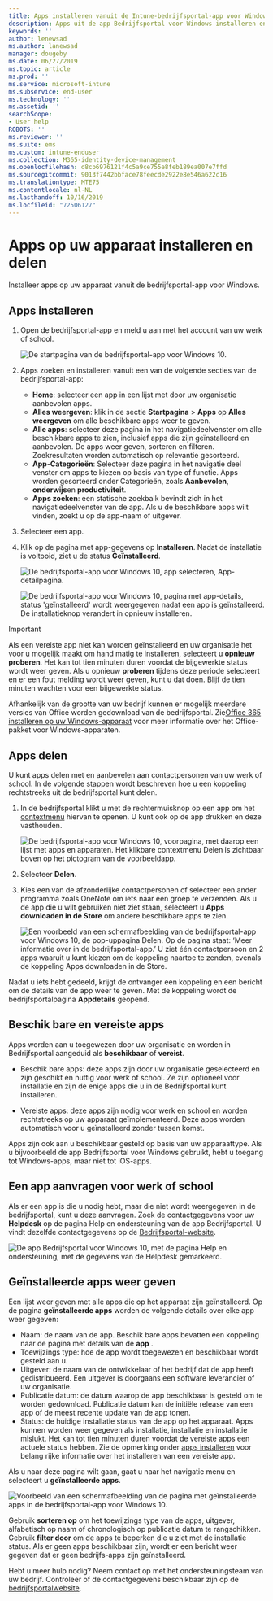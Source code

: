 ```yaml
---
title: Apps installeren vanuit de Intune-bedrijfsportal-app voor Windows
description: Apps uit de app Bedrijfsportal voor Windows installeren en delen
keywords: ''
author: lenewsad
ms.author: lanewsad
manager: dougeby
ms.date: 06/27/2019
ms.topic: article
ms.prod: ''
ms.service: microsoft-intune
ms.subservice: end-user
ms.technology: ''
ms.assetid: ''
searchScope:
- User help
ROBOTS: ''
ms.reviewer: ''
ms.suite: ems
ms.custom: intune-enduser
ms.collection: M365-identity-device-management
ms.openlocfilehash: d8cb6976121f4c5a9ce755e8feb189ea007e7ffd
ms.sourcegitcommit: 9013f7442bbface78feecde2922e8e546a622c16
ms.translationtype: MTE75
ms.contentlocale: nl-NL
ms.lasthandoff: 10/16/2019
ms.locfileid: "72506127"
---
```

# <a name="install-and-share-apps-on-your-device"></a>Apps op uw apparaat installeren en delen

Installeer apps op uw apparaat vanuit de bedrijfsportal-app voor Windows.

## <a name="install-apps"></a>Apps installeren

1. Open de bedrijfsportal-app en meld u aan met het account van uw werk of school.  

    ![De startpagina van de bedrijfsportal-app voor Windows 10.](./media/RS1_AppDetailsPage_Installed_03.png)
2. Apps zoeken en installeren vanuit een van de volgende secties van de bedrijfsportal-app:  

    * **Home**: selecteer een app in een lijst met door uw organisatie aanbevolen apps.  
    * **Alles weergeven**: klik in de sectie **Startpagina** > **Apps** op **Alles weergeven** om alle beschikbare apps weer te geven.  
    * **Alle apps**: selecteer deze pagina in het navigatiedeelvenster om alle beschikbare apps te zien, inclusief apps die zijn geïnstalleerd en aanbevolen. De apps weer geven, sorteren en filteren. Zoekresultaten worden automatisch op relevantie gesorteerd.  
    * **App-Categorieën**: Selecteer deze pagina in het navigatie deel venster om apps te kiezen op basis van type of functie. Apps worden gesorteerd onder Categorieën, zoals **Aanbevolen**, **onderwijs**en **productiviteit**.  
    * **Apps zoeken**: een statische zoekbalk bevindt zich in het navigatiedeelvenster van de app.  Als u de beschikbare apps wilt vinden, zoekt u op de app-naam of uitgever.  

3. Selecteer een app.   
4. Klik op de pagina met app-gegevens op **Installeren**. Nadat de installatie is voltooid, ziet u de status **Geïnstalleerd**.  

    ![De bedrijfsportal-app voor Windows 10, app selecteren, App-detailpagina.](./media/RS1_AppDetailsPage_Installed_02.png)  
    
    ![De bedrijfsportal-app voor Windows 10, pagina met app-details, status 'geïnstalleerd' wordt weergegeven nadat een app is geïnstalleerd. De installatieknop verandert in opnieuw installeren.](./media/RS1_AppDetailsPage_Installed_01.png)    

> [!IMPORTANT]
> Als een vereiste app niet kan worden geïnstalleerd en uw organisatie het voor u mogelijk maakt om hand matig te installeren, selecteert u **opnieuw proberen**. Het kan tot tien minuten duren voordat de bijgewerkte status wordt weer geven. Als u opnieuw **proberen** tijdens deze periode selecteert en er een fout melding wordt weer geven, kunt u dat doen. Blijf de tien minuten wachten voor een bijgewerkte status.   

Afhankelijk van de grootte van uw bedrijf kunnen er mogelijk meerdere versies van Office worden gedownload van de bedrijfsportal. Zie[Office 365 installeren op uw Windows-apparaat](./install-office-windows.md) voor meer informatie over het Office-pakket voor Windows-apparaten.

## <a name="share-apps"></a>Apps delen  
U kunt apps delen met en aanbevelen aan contactpersonen van uw werk of school. In de volgende stappen wordt beschreven hoe u een koppeling rechtstreeks uit de bedrijfsportal kunt delen.

1. In de bedrijfsportal klikt u met de rechtermuisknop op een app om het [contextmenu](https://docs.microsoft.com//windows/uwp/design/controls-and-patterns/menus) hiervan te openen. U kunt ook op de app drukken en deze vasthouden.  

    ![De bedrijfsportal-app voor Windows 10, voorpagina, met daarop een lijst met apps en apparaten. Het klikbare contextmenu Delen is zichtbaar boven op het pictogram van de voorbeeldapp. ](./media/1808_ShareContext_CP_Windows.png)  

2. Selecteer **Delen**.
3. Kies een van de afzonderlijke contactpersonen of selecteer een ander programma zoals OneNote om iets naar een groep te verzenden. Als u de app die u wilt gebruiken niet ziet staan, selecteert u **Apps downloaden in de Store** om andere beschikbare apps te zien.  

    ![Een voorbeeld van een schermafbeelding van de bedrijfsportal-app voor Windows 10, de pop-uppagina Delen. Op de pagina staat: ‘Meer informatie over <naam voorbeeldapp> in de bedrijfsportal-app.’ U ziet één contactpersoon en 2 apps waaruit u kunt kiezen om de koppeling naartoe te zenden, evenals de koppeling Apps downloaden in de Store. ](./media/1808_ShareApps_CP_Windows.png) 

Nadat u iets hebt gedeeld, krijgt de ontvanger een koppeling en een bericht om de details van de app weer te geven. Met de koppeling wordt de bedrijfsportalpagina **Appdetails** geopend. 

## <a name="available-and-required-apps"></a>Beschik bare en vereiste apps
Apps worden aan u toegewezen door uw organisatie en worden in Bedrijfsportal aangeduid als **beschikbaar** of **vereist**. 

* Beschik bare apps: deze apps zijn door uw organisatie geselecteerd en zijn geschikt en nuttig voor werk of school. Ze zijn optioneel voor installatie en zijn de enige apps die u in de Bedrijfsportal kunt installeren. 

* Vereiste apps: deze apps zijn nodig voor werk en school en worden rechtstreeks op uw apparaat geïmplementeerd. Deze apps worden automatisch voor u geïnstalleerd zonder tussen komst. 

Apps zijn ook aan u beschikbaar gesteld op basis van uw apparaattype. Als u bijvoorbeeld de app Bedrijfsportal voor Windows gebruikt, hebt u toegang tot Windows-apps, maar niet tot iOS-apps.

## <a name="request-an-app-for-work-or-school"></a>Een app aanvragen voor werk of school  
Als er een app is die u nodig hebt, maar die niet wordt weergegeven in de bedrijfsportal, kunt u deze aanvragen. Zoek de contactgegevens voor uw **Helpdesk** op de pagina Help en ondersteuning van de app Bedrijfsportal. U vindt dezelfde contactgegevens op de [Bedrijfsportal-website](https://go.microsoft.com/fwlink/?linkid=2010980).    

  ![De app Bedrijfsportal voor Windows 10, met de pagina Help en ondersteuning, met de gegevens van de Helpdesk gemarkeerd. ](./media/1812_UCP_Help_Support_helpdesk.png)  

## <a name="view-installed-apps"></a>Geïnstalleerde apps weer geven  
Een lijst weer geven met alle apps die op het apparaat zijn geïnstalleerd. Op de pagina **geïnstalleerde apps** worden de volgende details over elke app weer gegeven:

* Naam: de naam van de app. Beschik bare apps bevatten een koppeling naar de pagina met details van de **app** .
* Toewijzings type: hoe de app wordt toegewezen en beschikbaar wordt gesteld aan u. 
* Uitgever: de naam van de ontwikkelaar of het bedrijf dat de app heeft gedistribueerd. Een uitgever is doorgaans een software leverancier of uw organisatie.  
* Publicatie datum: de datum waarop de app beschikbaar is gesteld om te worden gedownload. Publicatie datum kan de initiële release van een app of de meest recente update van de app tonen.
* Status: de huidige installatie status van de app op het apparaat. Apps kunnen worden weer gegeven als installatie, installatie en installatie mislukt. Het kan tot tien minuten duren voordat de vereiste apps een actuele status hebben. Zie de opmerking onder [apps installeren](#install-apps) voor belang rijke informatie over het installeren van een vereiste app. 

Als u naar deze pagina wilt gaan, gaat u naar het navigatie menu en selecteert u **geïnstalleerde apps**. 

  ![Voorbeeld van een schermafbeelding van de pagina met geïnstalleerde apps in de bedrijfsportal-app voor Windows 10. ](./media/installed-apps-cp-1906.png)  


Gebruik **sorteren op** om het toewijzings type van de apps, uitgever, alfabetisch op naam of chronologisch op publicatie datum te rangschikken. Gebruik **filter door** om de apps te beperken die u ziet met de installatie status.  Als er geen apps beschikbaar zijn, wordt er een bericht weer gegeven dat er geen bedrijfs-apps zijn geïnstalleerd.  

Hebt u meer hulp nodig? Neem contact op met het ondersteuningsteam van uw bedrijf. Controleer of de contactgegevens beschikbaar zijn op de [bedrijfsportalwebsite](https://go.microsoft.com/fwlink/?linkid=2010980).  
